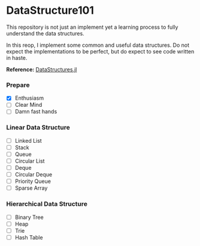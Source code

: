# DataStructure101

This repository is not just an implement yet a learning process to fully understand the data structures.

In this reop, I implement some common and useful data structures. Do not expect the implementations to be perfect, but do expect to see code written in haste.

**Reference:** [DataStructures.jl](https://github.com/JuliaCollections/DataStructures.jl)

### Prepare
- [x] Enthusiasm
- [ ] Clear Mind
- [ ] Damn fast hands

### Linear Data Structure
- [ ] Linked List
- [ ] Stack
- [ ] Queue
- [ ] Circular List
- [ ] Deque
- [ ] Circular Deque
- [ ] Priority Queue
- [ ] Sparse Array

### Hierarchical Data Structure
- [ ] Binary Tree
- [ ] Heap
- [ ] Trie
- [ ] Hash Table

